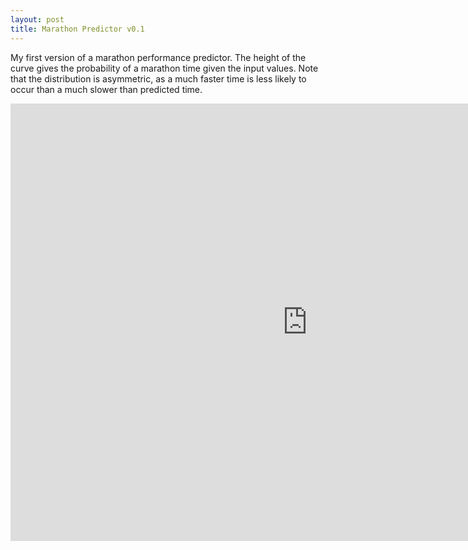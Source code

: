 ```yaml
---
layout: post
title: Marathon Predictor v0.1
---
```


My first version of a marathon performance predictor. The height of the curve gives the probability of a marathon time given the input values. Note that the distribution is asymmetric, as a much faster time is less likely to occur than a much slower than predicted time.

<iframe width="950" height="700" src="https://johnsg.shinyapps.io/phidippides" frameborder="0" allowfullscreen="allowfullscreen"></iframe>
